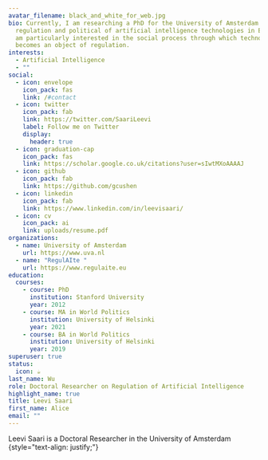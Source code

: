 ```yaml
---
avatar_filename: black_and_white_for_web.jpg
bio: Currently, I am researching a PhD for the University of Amsterdam on the
  regulation and political of artificial intelligence technologies in Europe. I
  am particularly interested in the social process through which technology
  becomes an object of regulation.
interests:
  - Artificial Intelligence
  - ""
social:
  - icon: envelope
    icon_pack: fas
    link: /#contact
  - icon: twitter
    icon_pack: fab
    link: https://twitter.com/SaariLeevi
    label: Follow me on Twitter
    display:
      header: true
  - icon: graduation-cap
    icon_pack: fas
    link: https://scholar.google.co.uk/citations?user=sIwtMXoAAAAJ
  - icon: github
    icon_pack: fab
    link: https://github.com/gcushen
  - icon: linkedin
    icon_pack: fab
    link: https://www.linkedin.com/in/leevisaari/
  - icon: cv
    icon_pack: ai
    link: uploads/resume.pdf
organizations:
  - name: University of Amsterdam
    url: https://www.uva.nl
  - name: "RegulAIte "
    url: https://www.regulaite.eu
education:
  courses:
    - course: PhD
      institution: Stanford University
      year: 2012
    - course: MA in World Politics
      institution: University of Helsinki
      year: 2021
    - course: BA in World Politics
      institution: University of Helsinki
      year: 2019
superuser: true
status:
  icon: ☕️
last_name: Wu
role: Doctoral Researcher on Regulation of Artificial Intelligence
highlight_name: true
title: Leevi Saari
first_name: Alice
email: ""
---
```

Leevi Saari is a Doctoral Researcher in the University of Amsterdam
{style="text-align: justify;"}